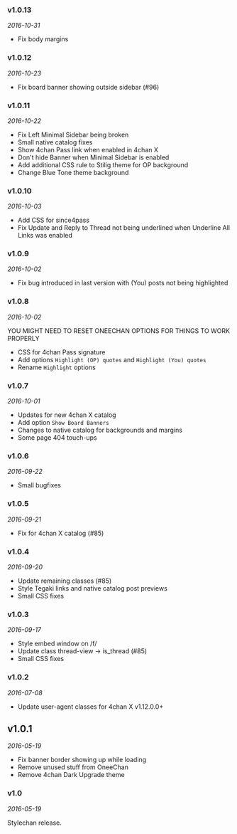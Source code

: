 ### v1.0.13
*2016-10-31*

- Fix body margins

### v1.0.12
*2016-10-23*

- Fix board banner showing outside sidebar (#96)

### v1.0.11
*2016-10-22*

- Fix Left Minimal Sidebar being broken
- Small native catalog fixes
- Show 4chan Pass link when enabled in 4chan X
- Don't hide Banner when Minimal Sidebar is enabled
- Add additional CSS rule to Stilig theme for OP background
- Change Blue Tone theme background

### v1.0.10
*2016-10-03*

- Add CSS for since4pass
- Fix Update and Reply to Thread not being underlined when Underline All Links was enabled


### v1.0.9
*2016-10-02*

- Fix bug introduced in last version with (You) posts not being highlighted

### v1.0.8
*2016-10-02*

YOU MIGHT NEED TO RESET ONEECHAN OPTIONS FOR THINGS TO WORK PROPERLY

- CSS for 4chan Pass signature
- Add options `Highlight (OP) quotes` and `Highlight (You) quotes`
- Rename `Highlight` options

### v1.0.7
*2016-10-01*

- Updates for new 4chan X catalog
- Add option `Show Board Banners`
- Changes to native catalog for backgrounds and margins
- Some page 404 touch-ups

### v1.0.6
*2016-09-22*

- Small bugfixes

### v1.0.5
*2016-09-21*

- Fix for 4chan X catalog (#85)

### v1.0.4
*2016-09-20*

- Update remaining classes (#85)
- Style Tegaki links and native catalog post previews
- Small CSS fixes

### v1.0.3
*2016-09-17*

- Style embed window on /f/
- Update class thread-view -> is_thread (#85)
- Small CSS fixes

### v1.0.2
*2016-07-08*

- Update user-agent classes for 4chan X v1.12.0.0+

## v1.0.1
*2016-05-19*

- Fix banner border showing up while loading
- Remove unused stuff from OneeChan
- Remove 4chan Dark Upgrade theme

### v1.0
*2016-05-19*

Stylechan release.
